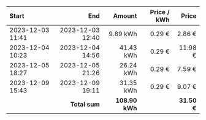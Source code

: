 | Start            |              End |         Amount | Price / kWh |       Price |
| :--------------- | ---------------: | -------------: | ----------: | ----------: |
| 2023-12-03 11:41 | 2023-12-03 12:40 |       9.89 kWh |      0.29 € |      2.86 € |
| 2023-12-04 10:23 | 2023-12-04 14:56 |      41.43 kWh |      0.29 € |     11.98 € |
| 2023-12-05 18:27 | 2023-12-05 21:26 |      26.24 kWh |      0.29 € |      7.59 € |
| 2023-12-09 15:43 | 2023-12-09 19:11 |      31.35 kWh |      0.29 € |      9.07 € |
|                  |    **Total sum** | **108.90 kWh** |             | **31.50 €** |